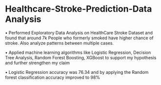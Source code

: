 # Healthcare-Stroke-Prediction-Data Analysis

• Performed Exploratory Data Analysis on HealthCare Stroke Dataset and found that around 7k People who formerly smoked have higher chance of stroke. Also analyze patterns between multiple cases. 

• Applied machine learning algorithms like Logistic Regression, Decision Tree Analysis, Random Forest Boosting, XGBoost to support my hypothesis and further strengthen my claim

• Logistic Regression accuracy was 76.34 and by applying the Random forest classification accuracy improved to 98%


